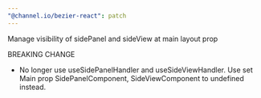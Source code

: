 ```yaml
---
"@channel.io/bezier-react": patch
---
```


Manage visibility of sidePanel and sideView at main layout prop

BREAKING CHANGE

- No longer use useSidePanelHandler and useSideViewHandler. Use set Main prop SidePanelComponent, SideViewComponent to undefined instead.
